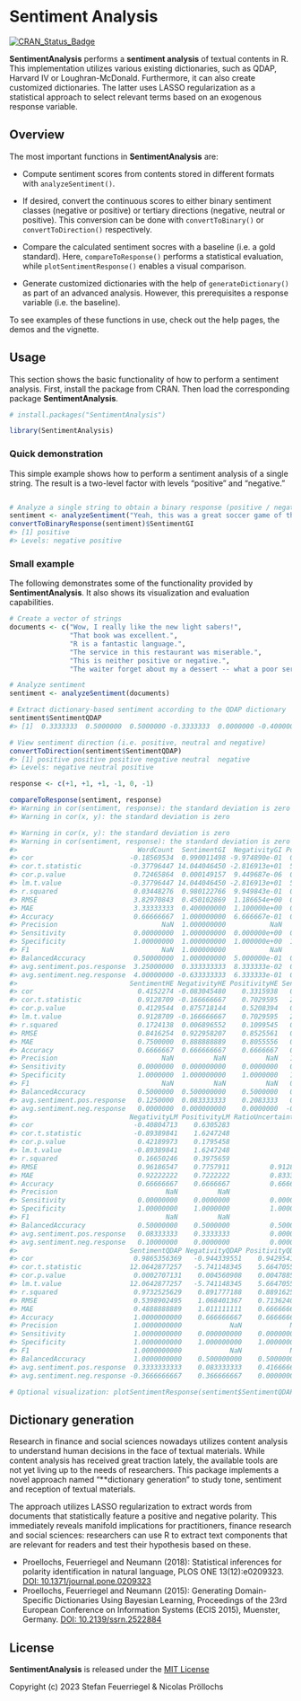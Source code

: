 
<!-- README.md is generated from README.Rmd. Please edit that file -->

# Sentiment Analysis

[![CRAN_Status_Badge](http://www.r-pkg.org/badges/version/SentimentAnalysis)](https://cran.r-project.org/package=SentimentAnalysis)

**SentimentAnalysis** performs a **sentiment analysis** of textual
contents in R. This implementation utilizes various existing
dictionaries, such as QDAP, Harvard IV or Loughran-McDonald.
Furthermore, it can also create customized dictionaries. The latter uses
LASSO regularization as a statistical approach to select relevant terms
based on an exogenous response variable.

## Overview

The most important functions in **SentimentAnalysis** are:

- Compute sentiment scores from contents stored in different formats
  with `analyzeSentiment()`.

- If desired, convert the continuous scores to either binary sentiment
  classes (negative or positive) or tertiary directions (negative,
  neutral or positive). This conversion can be done with
  `convertToBinary()` or `convertToDirection()` respectively.

- Compare the calculated sentiment socres with a baseline (i.e. a gold
  standard). Here, `compareToResponse()` performs a statistical
  evaluation, while `plotSentimentResponse()` enables a visual
  comparison.

- Generate customized dictionaries with the help of
  `generateDictionary()` as part of an advanced analysis. However, this
  prerequisites a response variable (i.e. the baseline).

To see examples of these functions in use, check out the help pages, the
demos and the vignette.

## Usage

This section shows the basic functionality of how to perform a sentiment
analysis. First, install the package from CRAN. Then load the
corresponding package **SentimentAnalysis**.

``` r
# install.packages("SentimentAnalysis")

library(SentimentAnalysis)
```

### Quick demonstration

This simple example shows how to perform a sentiment analysis of a
single string. The result is a two-level factor with levels “positive”
and “negative.”

``` r

# Analyze a single string to obtain a binary response (positive / negative)
sentiment <- analyzeSentiment("Yeah, this was a great soccer game of the German team!")
convertToBinaryResponse(sentiment)$SentimentGI
#> [1] positive
#> Levels: negative positive
```

### Small example

The following demonstrates some of the functionality provided by
**SentimentAnalysis**. It also shows its visualization and evaluation
capabilities.

``` r
# Create a vector of strings
documents <- c("Wow, I really like the new light sabers!",
               "That book was excellent.",
               "R is a fantastic language.",
               "The service in this restaurant was miserable.",
               "This is neither positive or negative.",
               "The waiter forget about my a dessert -- what a poor service!")

# Analyze sentiment
sentiment <- analyzeSentiment(documents)

# Extract dictionary-based sentiment according to the QDAP dictionary
sentiment$SentimentQDAP
#> [1]  0.3333333  0.5000000  0.5000000 -0.3333333  0.0000000 -0.4000000

# View sentiment direction (i.e. positive, neutral and negative)
convertToDirection(sentiment$SentimentQDAP)
#> [1] positive positive positive negative neutral  negative
#> Levels: negative neutral positive

response <- c(+1, +1, +1, -1, 0, -1)

compareToResponse(sentiment, response)
#> Warning in cor(sentiment, response): the standard deviation is zero
#> Warning in cor(x, y): the standard deviation is zero

#> Warning in cor(x, y): the standard deviation is zero
#> Warning in cor(sentiment, response): the standard deviation is zero
#>                              WordCount  SentimentGI  NegativityGI PositivityGI
#> cor                        -0.18569534  0.990011498 -9.974890e-01  0.942954167
#> cor.t.statistic            -0.37796447 14.044046450 -2.816913e+01  5.664705543
#> cor.p.value                 0.72465864  0.000149157  9.449687e-06  0.004788521
#> lm.t.value                 -0.37796447 14.044046450 -2.816913e+01  5.664705543
#> r.squared                   0.03448276  0.980122766  9.949843e-01  0.889162562
#> RMSE                        3.82970843  0.450102869  1.186654e+00  0.713624032
#> MAE                         3.33333333  0.400000000  1.100000e+00  0.666666667
#> Accuracy                    0.66666667  1.000000000  6.666667e-01  0.666666667
#> Precision                          NaN  1.000000000           NaN          NaN
#> Sensitivity                 0.00000000  1.000000000  0.000000e+00  0.000000000
#> Specificity                 1.00000000  1.000000000  1.000000e+00  1.000000000
#> F1                                 NaN  1.000000000           NaN          NaN
#> BalancedAccuracy            0.50000000  1.000000000  5.000000e-01  0.500000000
#> avg.sentiment.pos.response  3.25000000  0.333333333  8.333333e-02  0.416666667
#> avg.sentiment.neg.response  4.00000000 -0.633333333  6.333333e-01  0.000000000
#>                            SentimentHE NegativityHE PositivityHE SentimentLM
#> cor                          0.4152274 -0.083045480    0.3315938   0.7370455
#> cor.t.statistic              0.9128709 -0.166666667    0.7029595   2.1811142
#> cor.p.value                  0.4129544  0.875718144    0.5208394   0.0946266
#> lm.t.value                   0.9128709 -0.166666667    0.7029595   2.1811142
#> r.squared                    0.1724138  0.006896552    0.1099545   0.5432361
#> RMSE                         0.8416254  0.922958207    0.8525561   0.7234178
#> MAE                          0.7500000  0.888888889    0.8055556   0.6333333
#> Accuracy                     0.6666667  0.666666667    0.6666667   0.8333333
#> Precision                          NaN          NaN          NaN   1.0000000
#> Sensitivity                  0.0000000  0.000000000    0.0000000   0.5000000
#> Specificity                  1.0000000  1.000000000    1.0000000   1.0000000
#> F1                                 NaN          NaN          NaN   0.6666667
#> BalancedAccuracy             0.5000000  0.500000000    0.5000000   0.7500000
#> avg.sentiment.pos.response   0.1250000  0.083333333    0.2083333   0.2500000
#> avg.sentiment.neg.response   0.0000000  0.000000000    0.0000000  -0.1000000
#>                            NegativityLM PositivityLM RatioUncertaintyLM
#> cor                         -0.40804713    0.6305283                 NA
#> cor.t.statistic             -0.89389841    1.6247248                 NA
#> cor.p.value                  0.42189973    0.1795458                 NA
#> lm.t.value                  -0.89389841    1.6247248                 NA
#> r.squared                    0.16650246    0.3975659                 NA
#> RMSE                         0.96186547    0.7757911          0.9128709
#> MAE                          0.92222222    0.7222222          0.8333333
#> Accuracy                     0.66666667    0.6666667          0.6666667
#> Precision                           NaN          NaN                NaN
#> Sensitivity                  0.00000000    0.0000000          0.0000000
#> Specificity                  1.00000000    1.0000000          1.0000000
#> F1                                  NaN          NaN                NaN
#> BalancedAccuracy             0.50000000    0.5000000          0.5000000
#> avg.sentiment.pos.response   0.08333333    0.3333333          0.0000000
#> avg.sentiment.neg.response   0.10000000    0.0000000          0.0000000
#>                            SentimentQDAP NegativityQDAP PositivityQDAP
#> cor                         0.9865356369   -0.944339551    0.942954167
#> cor.t.statistic            12.0642877257   -5.741148345    5.664705543
#> cor.p.value                 0.0002707131    0.004560908    0.004788521
#> lm.t.value                 12.0642877257   -5.741148345    5.664705543
#> r.squared                   0.9732525629    0.891777188    0.889162562
#> RMSE                        0.5398902495    1.068401367    0.713624032
#> MAE                         0.4888888889    1.011111111    0.666666667
#> Accuracy                    1.0000000000    0.666666667    0.666666667
#> Precision                   1.0000000000            NaN            NaN
#> Sensitivity                 1.0000000000    0.000000000    0.000000000
#> Specificity                 1.0000000000    1.000000000    1.000000000
#> F1                          1.0000000000            NaN            NaN
#> BalancedAccuracy            1.0000000000    0.500000000    0.500000000
#> avg.sentiment.pos.response  0.3333333333    0.083333333    0.416666667
#> avg.sentiment.neg.response -0.3666666667    0.366666667    0.000000000

# Optional visualization: plotSentimentResponse(sentiment$SentimentQDAP, response)
```

## Dictionary generation

Research in finance and social sciences nowadays utilizes content
analysis to understand human decisions in the face of textual materials.
While content analysis has received great traction lately, the available
tools are not yet living up to the needs of researchers. This package
implements a novel approach named “\*\*dictionary generation” to study
tone, sentiment and reception of textual materials.

The approach utilizes LASSO regularization to extract words from
documents that statistically feature a positive and negative polarity.
This immediately reveals manifold implications for practitioners,
finance research and social sciences: researchers can use R to extract
text components that are relevant for readers and test their hypothesis
based on these.

- Proellochs, Feuerriegel and Neumann (2018): Statistical inferences for
  polarity identification in natural language, PLOS ONE 13(12):e0209323.
  [DOI:
  10.1371/journal.pone.0209323](https://doi.org/10.1371/journal.pone.0209323)
- Proellochs, Feuerriegel and Neumann (2015): Generating Domain-Specific
  Dictionaries Using Bayesian Learning, Proceedings of the 23rd European
  Conference on Information Systems (ECIS 2015), Muenster, Germany.
  [DOI: 10.2139/ssrn.2522884](https://dx.doi.org/10.2139/ssrn.2522884)

## License

**SentimentAnalysis** is released under the [MIT
License](https://opensource.org/license/mit/)

Copyright (c) 2023 Stefan Feuerriegel & Nicolas Pröllochs
